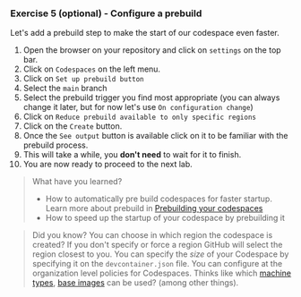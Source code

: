### Exercise 5 (optional) - Configure a prebuild

Let's add a prebuild step to make the start of our codespace even faster.

1. Open the browser on your repository and click on `settings` on the top bar.
1. Click on `Codespaces` on the left menu.
1. Click on `Set up prebuild button`
1. Select the `main` branch 
1. Select the prebuild trigger you find most appropriate (you can always change it later, but for now let's use `On configuration change`)
1. Click on `Reduce prebuild available to only specific regions`
1. Click on the `Create` button.
1. Once the `See output` button is available click on it to be familiar with the prebuild process.
1. This will take a while, you **don't need** to wait for it to finish.
1. You are now ready to proceed to the next lab.

> What have you learned?
> - How to automatically pre build codespaces for faster startup. Learn more about prebuild in [Prebuilding your codespaces](https://docs.github.com/en/codespaces/prebuilding-your-codespaces)
> - How to speed up the startup of your codespace by prebuilding it

> Did you know?
> You can choose in which region the codespace is created? If you don't specify or force a region GitHub will select the region closest to you.
> You can specify the _size_ of your Codespace by specifying it on the `devcontainer.json` file.
> You can configure at the organization level policies for Codespaces. Thinks like which [machine types](https://docs.github.com/en/codespaces/managing-codespaces-for-your-organization/restricting-access-to-machine-types), [base images](https://docs.github.com/en/codespaces/managing-codespaces-for-your-organization/restricting-the-base-image-for-codespaces) can be used? (among other things).
